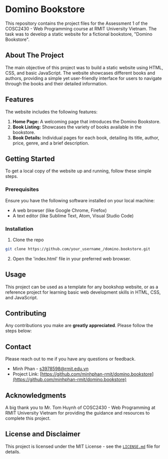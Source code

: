 # Domino Bookstore

This repository contains the project files for the Assessment 1 of the COSC2430 - Web Programming course at RMIT University Vietnam. The task was to develop a static website for a fictional bookstore, "Domino Bookstore".

## About The Project

The main objective of this project was to build a static website using HTML, CSS, and basic JavaScript. The website showcases different books and authors, providing a simple yet user-friendly interface for users to navigate through the books and their detailed information.

## Features

The website includes the following features:
1. **Home Page:** A welcoming page that introduces the Domino Bookstore.
2. **Book Listing:** Showcases the variety of books available in the bookstore.
3. **Book Details:** Individual pages for each book, detailing its title, author, price, genre, and a brief description.

## Getting Started

To get a local copy of the website up and running, follow these simple steps.

### Prerequisites

Ensure you have the following software installed on your local machine:

* A web browser (like Google Chrome, Firefox)
* A text editor (like Sublime Text, Atom, Visual Studio Code)

### Installation

1. Clone the repo
```sh
git clone https://github.com/your_username_/domino.bookstore.git
```

2. Open the 'index.html' file in your preferred web browser.

## Usage

This project can be used as a template for any bookshop website, or as a reference project for learning basic web development skills in HTML, CSS, and JavaScript.

## Contributing

Any contributions you make are **greatly appreciated**. Please follow the steps below:

## Contact

Please reach out to me if you have any questions or feedback.

* Minh Phan - s3978598@rmit.edu.vn
* Project Link: [https://github.com/minhphan-rmit/domino.bookstore](https://github.com/minhphan-rmit/domino.bookstore)

## Acknowledgments

A big thank you to Mr. Tom Huynh of COSC2430 - Web Programming at RMIT University Vietnam for providing the guidance and resources to complete this project.

## License and Disclaimer

This project is licensed under the MIT License - see the [`LICENSE.md`](./LICENSE.md) file for details.


